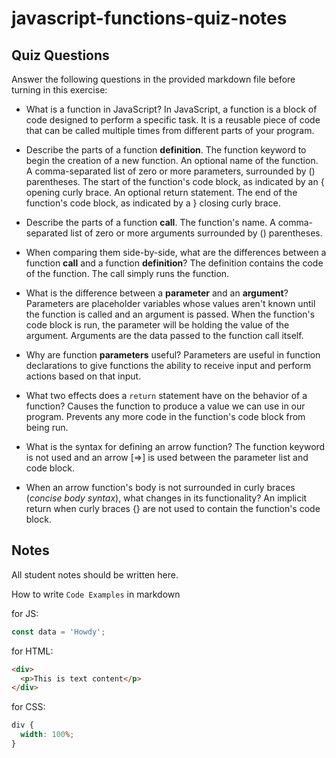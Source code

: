 # javascript-functions-quiz-notes

## Quiz Questions

Answer the following questions in the provided markdown file before turning in this exercise:

- What is a function in JavaScript?
  In JavaScript, a function is a block of code designed to perform a specific task. It is a reusable piece of code that can be called multiple times from different parts of your program.

- Describe the parts of a function **definition**.
  The function keyword to begin the creation of a new function. An optional name of the function. A comma-separated list of zero or more parameters, surrounded by () parentheses. The start of the function's code block, as indicated by an { opening curly brace. An optional return statement. The end of the function's code block, as indicated by a } closing curly brace.

- Describe the parts of a function **call**.
  The function's name. A comma-separated list of zero or more arguments surrounded by () parentheses.

- When comparing them side-by-side, what are the differences between a function **call** and a function **definition**?
  The definition contains the code of the function. The call simply runs the function.

- What is the difference between a **parameter** and an **argument**?
  Parameters are placeholder variables whose values aren't known until the function is called and an argument is passed. When the function's code block is run, the parameter will be holding the value of the argument. Arguments are the data passed to the function call itself.

- Why are function **parameters** useful?
  Parameters are useful in function declarations to give functions the ability to receive input and perform actions based on that input.

- What two effects does a `return` statement have on the behavior of a function?
  Causes the function to produce a value we can use in our program.
  Prevents any more code in the function's code block from being run.

- What is the syntax for defining an arrow function?
  The function keyword is not used and an arrow [=>] is used between the parameter list and code block.

- When an arrow function's body is not surrounded in curly braces (_concise body syntax_), what changes in its functionality?
  An implicit return when curly braces {} are not used to contain the function's code block.

## Notes

All student notes should be written here.

How to write `Code Examples` in markdown

for JS:

```javascript
const data = 'Howdy';
```

for HTML:

```html
<div>
  <p>This is text content</p>
</div>
```

for CSS:

```css
div {
  width: 100%;
}
```

